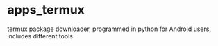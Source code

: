 # apps_termux
termux package downloader, programmed in python for Android users, includes different tools
